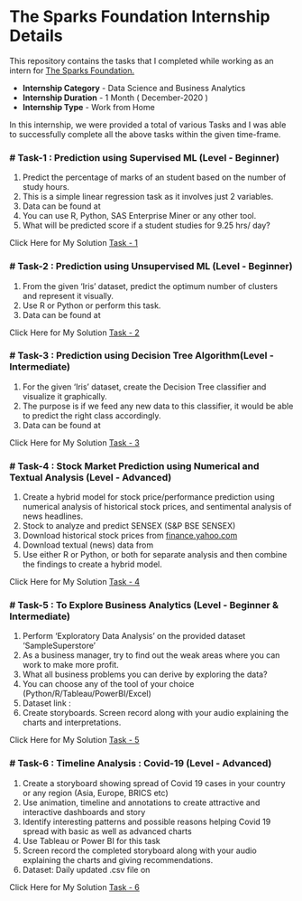 #  The Sparks Foundation Internship Details


This repository contains the tasks that I completed while working as an intern for [The Sparks Foundation.](https://www.thesparksfoundationsingapore.org/)
- **Internship Category** - Data Science and Business Analytics
- **Internship Duration** - 1 Month ( December-2020 )
- **Internship Type** - Work from Home

In this internship, we were provided a total of various Tasks and I was able to successfully complete all the above tasks within the given time-frame.


### # Task-1 : Prediction using Supervised ML (Level - Beginner)

1. Predict the percentage of marks of an student based on the number of study hours.
1. This is a simple linear regression task as it involves just 2 variables.
1. Data can be found at []()
1. You can use R, Python, SAS Enterprise Miner or any other tool.
1. What will be predicted score if a student studies for 9.25 hrs/ day?

Click Here for My Solution [Task - 1](https://github.com/Adi-Narayana-Madapakula/The-Sparks-Foundation-Intern)

### # Task-2 : Prediction using Unsupervised ML (Level - Beginner)


1. From the given ‘Iris’ dataset, predict the optimum number of clusters and represent it visually.
1. Use R or Python or perform this task.
1. Data can be found at []()

Click Here for My Solution [Task - 2](https://github.com/Adi-Narayana-Madapakula/The-Sparks-Foundation-Intern)

### # Task-3 : Prediction using Decision Tree Algorithm(Level - Intermediate)

1. For the given ‘Iris’ dataset, create the Decision Tree classifier and visualize it graphically.
1. The purpose is if we feed any new data to this classifier, it would be able to predict the right class accordingly.
1. Data can be found at []()

Click Here for My Solution [Task - 3](https://github.com/Adi-Narayana-Madapakula/The-Sparks-Foundation-Intern)

### # Task-4 : Stock Market Prediction using Numerical and Textual Analysis (Level - Advanced)


1. Create a hybrid model for stock price/performance prediction using numerical analysis of historical stock prices, and sentimental analysis of news headlines.
1. Stock to analyze and predict SENSEX (S&P BSE SENSEX)
1. Download historical stock prices from [finance.yahoo.com](https://finance.yahoo.com/?guccounter=1)
1. Download textual (news) data from []()
1. Use either R or Python, or both for separate analysis and then combine the findings to create a hybrid model.


Click Here for My Solution [Task - 4](https://github.com/Adi-Narayana-Madapakula/The-Sparks-Foundation-Intern)

### # Task-5 : To Explore Business Analytics (Level - Beginner & Intermediate)

1. Perform ‘Exploratory Data Analysis’ on the provided dataset ‘SampleSuperstore’
1. As a business manager, try to find out the weak areas where you can work to make more profit.
1. What all business problems you can derive by exploring the data?
1. You can choose any of the tool of your choice (Python/R/Tableau/PowerBI/Excel)
1. Dataset link :[]()
1. Create storyboards. Screen record along with your audio explaining the charts and interpretations.

Click Here for My Solution [Task - 5](https://github.com/Adi-Narayana-Madapakula/The-Sparks-Foundation-Intern)

### # Task-6 : Timeline Analysis : Covid-19 (Level - Advanced)

1. Create a storyboard showing spread of Covid 19 cases in your country or any region (Asia, Europe, BRICS etc)
1. Use animation, timeline and annotations to create attractive and interactive dashboards and story
1. Identify interesting patterns and possible reasons helping Covid 19 spread with basic as well as advanced charts
1. Use Tableau or Power BI for this task
1. Screen record the completed storyboard along with your audio explaining the charts and giving recommendations.
1. Dataset: Daily updated .csv file on []()

Click Here for My Solution [Task - 6](https://github.com/Adi-Narayana-Madapakula/The-Sparks-Foundation-Intern)

 







